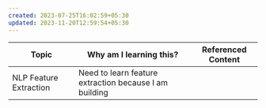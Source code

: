 ```yaml
---
created: 2023-07-25T16:02:59+05:30
updated: 2023-11-20T12:59:54+05:30
---
```

| Topic                  | Why am I learning this? | Referenced Content |
| ---------------------- | ----------------------- | ------------------ |
| NLP Feature Extraction | Need to learn feature extraction because I am building                        |                    |
